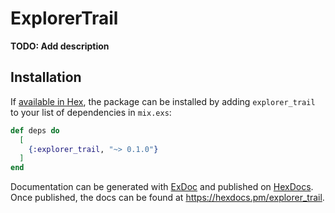 # ExplorerTrail

**TODO: Add description**

## Installation

If [available in Hex](https://hex.pm/docs/publish), the package can be installed
by adding `explorer_trail` to your list of dependencies in `mix.exs`:

```elixir
def deps do
  [
    {:explorer_trail, "~> 0.1.0"}
  ]
end
```

Documentation can be generated with [ExDoc](https://github.com/elixir-lang/ex_doc)
and published on [HexDocs](https://hexdocs.pm). Once published, the docs can
be found at <https://hexdocs.pm/explorer_trail>.

